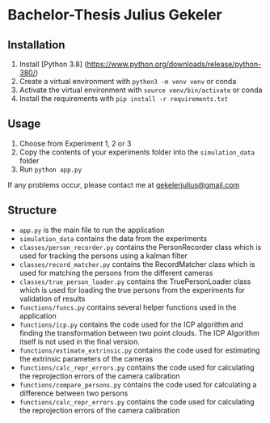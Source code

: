 # Bachelor-Thesis Julius Gekeler
## Installation
1. Install [Python 3.8] (https://www.python.org/downloads/release/python-380/)
2. Create a virtual environment with `python3 -m venv venv` or conda
3. Activate the virtual environment with `source venv/bin/activate` or conda
4. Install the requirements with `pip install -r requirements.txt`
## Usage
1. Choose from Experiment 1, 2 or 3
2. Copy the contents of your experiments folder into the `simulation_data` folder
3. Run `python app.py`

If any problems occur, please contact me at gekelerjulius@gmail.com

## Structure
- `app.py` is the main file to run the application
- `simulation_data` contains the data from the experiments
- `classes/person_recorder.py` contains the PersonRecorder class which is used for tracking the persons using a kalman filter
- `classes/record_matcher.py` contains the RecordMatcher class which is used for matching the persons from the different cameras
- `classes/true_person_loader.py` contains the TruePersonLoader class which is used for loading the true persons from the experiments for validation of results
- `functions/funcs.py` contains several helper functions used in the application
- `functions/icp.py` contains the code used for the ICP algorithm and finding the transformation between two point clouds. The ICP Algorithm itself is not used in the final version.
- `functions/estimate_extrinsic.py` contains the code used for estimating the extrinsic parameters of the cameras
- `functions/calc_repr_errors.py` contains the code used for calculating the reprojection errors of the camera calibration
- `functions/compare_persons.py` contains the code used for calculating a difference between two persons
- `functions/calc_repr_errors.py` contains the code used for calculating the reprojection errors of the camera calibration
